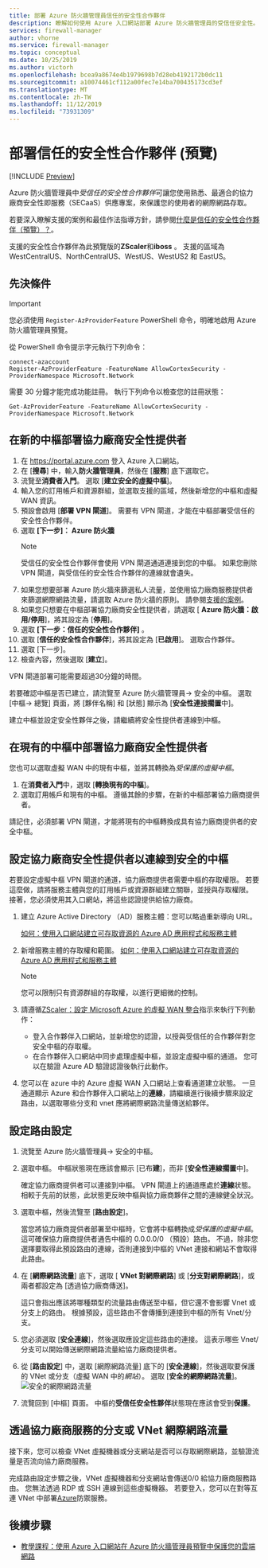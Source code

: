 ```yaml
---
title: 部署 Azure 防火牆管理員信任的安全性合作夥伴
description: 瞭解如何使用 Azure 入口網站部署 Azure 防火牆管理員的受信任安全性。
services: firewall-manager
author: vhorne
ms.service: firewall-manager
ms.topic: conceptual
ms.date: 10/25/2019
ms.author: victorh
ms.openlocfilehash: bcea9a8674e4b1979698b7d28eb4192172b0dc11
ms.sourcegitcommit: a10074461cf112a00fec7e14ba700435173cd3ef
ms.translationtype: MT
ms.contentlocale: zh-TW
ms.lasthandoff: 11/12/2019
ms.locfileid: "73931309"
---
```

# <a name="deploy-a-trusted-security-partner-preview"></a>部署信任的安全性合作夥伴 (預覽)

[!INCLUDE [Preview](../../includes/firewall-manager-preview-notice.md)]

Azure 防火牆管理員中*受信任的安全性合作夥伴*可讓您使用熟悉、最適合的協力廠商安全性即服務（SECaaS）供應專案，來保護您的使用者的網際網路存取。

若要深入瞭解支援的案例和最佳作法指導方針，請參閱[什麼是信任的安全性合作夥伴（預覽）？](trusted-security-partners.md)。

支援的安全性合作夥伴為此預覽版的**ZScaler**和**iboss** 。 支援的區域為 WestCentralUS、NorthCentralUS、WestUS、WestUS2 和 EastUS。

## <a name="prerequisites"></a>先決條件

> [!IMPORTANT]
> 您必須使用 `Register-AzProviderFeature` PowerShell 命令，明確地啟用 Azure 防火牆管理員預覽。

從 PowerShell 命令提示字元執行下列命令：

```azure-powershell
connect-azaccount
Register-AzProviderFeature -FeatureName AllowCortexSecurity -ProviderNamespace Microsoft.Network
```
需要 30 分鐘才能完成功能註冊。 執行下列命令以檢查您的註冊狀態：

`Get-AzProviderFeature -FeatureName AllowCortexSecurity -ProviderNamespace Microsoft.Network`

## <a name="deploy-a-third-party-security-provider-in-a-new-hub"></a>在新的中樞部署協力廠商安全性提供者

1. 在 https://portal.azure.com 登入 Azure 入口網站。
2. 在 [**搜尋**] 中，輸入**防火牆管理員**，然後在 [**服務**] 底下選取它。
3. 流覽至**消費者入門**。 選取 [**建立安全的虛擬中樞**]。 
4. 輸入您的訂用帳戶和資源群組，並選取支援的區域，然後新增您的中樞和虛擬 WAN 資訊。 
5. 預設會啟用 [**部署 VPN 閘道**]。 需要有 VPN 閘道，才能在中樞部署受信任的安全性合作夥伴。 
6. 選取 **[下一步]： Azure 防火牆**
   > [!NOTE]
   > 受信任的安全性合作夥伴會使用 VPN 閘道通道連接到您的中樞。 如果您刪除 VPN 閘道，與受信任的安全性合作夥伴的連線就會遺失。
7. 如果您想要部署 Azure 防火牆來篩選私人流量，並使用協力廠商服務提供者來篩選網際網路流量，請選取 Azure 防火牆的原則。 請參閱[支援的案例](trusted-security-partners.md#key-scenarios)。
8. 如果您只想要在中樞部署協力廠商安全性提供者，請選取 [ **Azure 防火牆：啟用/停用**]，將其設定為 [**停用**]。 
9. 選取 **[下一步：信任的安全性合作夥伴]** 。
10. 選取 [**信任的安全性合作夥伴**]，將其設定為 [**已啟用**]。 選取合作夥伴。 
11. 選取 [下一步]。 
12. 檢查內容，然後選取 [**建立**]。

VPN 閘道部署可能需要超過30分鐘的時間。

若要確認中樞是否已建立，請流覽至 Azure 防火牆管理員-> 安全的中樞。 選取 [中樞-> 總覽] 頁面，將 [夥伴名稱] 和 [狀態] 顯示為 [**安全性連接擱置**中]。

建立中樞並設定安全性夥伴之後，請繼續將安全性提供者連線到中樞。

## <a name="deploy-a-third-party-security-provider-in-an-existing-hub"></a>在現有的中樞中部署協力廠商安全性提供者

您也可以選取虛擬 WAN 中的現有中樞，並將其轉換為*受保護的虛擬中樞*。

1. 在**消費者入門**中，選取 [**轉換現有的中樞**]。
2. 選取訂用帳戶和現有的中樞。 遵循其餘的步驟，在新的中樞部署協力廠商提供者。

請記住，必須部署 VPN 閘道，才能將現有的中樞轉換成具有協力廠商提供者的安全中樞。

## <a name="configure-third-party-security-providers-to-connect-to-a-secured-hub"></a>設定協力廠商安全性提供者以連線到安全的中樞

若要設定虛擬中樞 VPN 閘道的通道，協力廠商提供者需要中樞的存取權限。 若要這麼做，請將服務主體與您的訂用帳戶或資源群組建立關聯，並授與存取權限。 接著，您必須使用其入口網站，將這些認證提供給協力廠商。

1. 建立 Azure Active Directory （AD）服務主體：您可以略過重新導向 URL。 

   [如何：使用入口網站建立可存取資源的 Azure AD 應用程式和服務主體](../active-directory/develop/howto-create-service-principal-portal.md#create-an-azure-active-directory-application)
2. 新增服務主體的存取權和範圍。
   [如何：使用入口網站建立可存取資源的 Azure AD 應用程式和服務主體](../active-directory/develop/howto-create-service-principal-portal.md#create-an-azure-active-directory-application)

   > [!NOTE]
   > 您可以限制只有資源群組的存取權，以進行更細微的控制。
3. 請遵循[ZScaler：設定 Microsoft Azure 的虛擬 WAN 整合](https://help.zscaler.com/zia/configuring-microsoft-azure-virtual-wan-integration)指示來執行下列動作：

   - 登入合作夥伴入口網站，並新增您的認證，以授與受信任的合作夥伴對您安全中樞的存取權。
   - 在合作夥伴入口網站中同步處理虛擬中樞，並設定虛擬中樞的通道。 您可以在驗證 Azure AD 驗證認證後執行此動作。
   
4. 您可以在 azure 中的 Azure 虛擬 WAN 入口網站上查看通道建立狀態。 一旦通道顯示 Azure 和合作夥伴入口網站上的**連線**，請繼續進行後續步驟來設定路由，以選取哪些分支和 vnet 應將網際網路流量傳送給夥伴。

## <a name="configure-route-settings"></a>設定路由設定

1. 流覽至 Azure 防火牆管理員-> 安全的中樞。 
2. 選取中樞。 中樞狀態現在應該會顯示 [已布**建**]，而非 [**安全性連線擱置**中]。

   確定協力廠商提供者可以連接到中樞。 VPN 閘道上的通道應處於**連線**狀態。 相較于先前的狀態，此狀態更反映中樞與協力廠商夥伴之間的連線健全狀況。
3. 選取中樞，然後流覽至 [**路由設定**]。

   當您將協力廠商提供者部署至中樞時，它會將中樞轉換成*受保護的虛擬中樞*。 這可確保協力廠商提供者通告中樞的 0.0.0.0/0 （預設）路由。 不過，除非您選擇要取得此預設路由的連線，否則連接到中樞的 VNet 連接和網站不會取得此路由。
4. 在 [**網際網路流量**] 底下，選取 [ **VNet 對網際網路**] 或 [**分支對網際網路**]，或兩者都設定為 [透過協力廠商傳送]。

   這只會指出應該將哪種類型的流量路由傳送至中樞，但它還不會影響 Vnet 或分支上的路由。 根據預設，這些路由不會傳播到連接到中樞的所有 Vnet/分支。
5. 您必須選取 [**安全連線**]，然後選取應設定這些路由的連接。 這表示哪些 Vnet/分支可以開始傳送網際網路流量給協力廠商提供者。
6. 從 [**路由設定**] 中，選取 [網際網路流量] 底下的 [**安全連線**]，然後選取要保護的 VNet 或分支（虛擬 WAN 中的*網站*）。 選取 [**安全的網際網路流量**]。
   ![安全的網際網路流量](media/deploy-trusted-security-partner/secure-internet-traffic.png)
7. 流覽回到 [中樞] 頁面。 中樞的**受信任安全性夥伴**狀態現在應該會受到**保護**。

## <a name="branch-or-vnet-internet-traffic-via-third-party-service"></a>透過協力廠商服務的分支或 VNet 網際網路流量

接下來，您可以檢查 VNet 虛擬機器或分支網站是否可以存取網際網路，並驗證流量是否流向協力廠商服務。

完成路由設定步驟之後，VNet 虛擬機器和分支網站會傳送0/0 給協力廠商服務路由。 您無法透過 RDP 或 SSH 連線到這些虛擬機器。 若要登入，您可以在對等互連 VNet 中部署[Azure](../bastion/bastion-overview.md)防禦服務。

## <a name="next-steps"></a>後續步驟

- [教學課程：使用 Azure 入口網站在 Azure 防火牆管理員預覽中保護您的雲端網路](secure-cloud-network.md)




